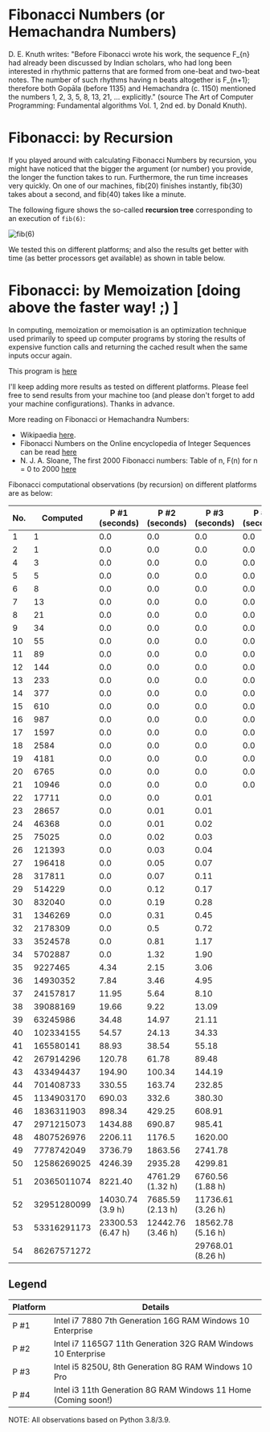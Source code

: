 # **Fibonacci Numbers (or Hemachandra Numbers)**

D. E. Knuth writes: "Before Fibonacci wrote his work, the sequence F_{n} had already been
discussed by Indian scholars, who had long been interested in rhythmic patterns that are
formed from one-beat and two-beat notes. The number of such rhythms having n beats altogether
is F_{n+1}; therefore both Gopāla (before 1135) and Hemachandra (c. 1150) mentioned the
numbers 1, 2, 3, 5, 8, 13, 21, ... explicitly." (source The Art of Computer Programming:
Fundamental algorithms Vol. 1, 2nd ed. by Donald Knuth).

# **Fibonacci: by Recursion**

If you played around with calculating Fibonacci Numbers by recursion, you might
have noticed that the bigger the argument (or number) you provide, the longer the function
takes to run. Furthermore, the run time increases very quickly. On one of our machines,
fib(20) finishes instantly, fib(30) takes about a second, and fib(40) takes like a minute.

The following figure shows the so-called **recursion tree** corresponding to an execution of `fib(6)`:

![fib(6)](https://github.com/sigmakappa/All-About-Performance/blob/main/ProcessorPerformance/Fibonacci_Recursion/files/tree.png)

We tested this on different platforms; and also the results get better with time (as better
processors get available) as shown in table below.

# **Fibonacci: by Memoization [doing above the faster way! ;) ]**

In computing, memoization or memoisation is an optimization technique used primarily to
speed up computer programs by storing the results of expensive function calls and returning
the cached result when the same inputs occur again.

This program
is [here](https://github.com/sigmakappa/All-About-Performance/blob/main/ProcessorPerformance/Fibonacci_Recursion/Fibonacci_using_maps.py)

I'll keep adding more results as tested on different platforms. Please feel free to send
results from your machine too (and please don't forget to add your machine configurations).
Thanks in advance.

More reading on Fibonacci or Hemachandra Numbers:

* Wikipaedia [here](https://en.wikipedia.org/wiki/Fibonacci_number#Computer_science).
* Fibonacci Numbers on the Online encyclopedia of Integer Sequences can be read [here](https://oeis.org/A000045)
* N. J. A. Sloane, The first 2000 Fibonacci numbers: Table of n, F(n) for n = 0 to
  2000 [here](https://oeis.org/A000045/b000045.txt)

Fibonacci computational observations (by recursion) on different platforms are as below:

| No. | Computed    | P #1 (seconds)    | P #2 (seconds)    | P #3 (seconds)    | P #4 (seconds) |
|-----|-------------|-------------------|-------------------|-------------------|----------------|
| 1   | 1           | 0.0               | 0.0               | 0.0               | 0.0            |
| 2   | 1           | 0.0               | 0.0               | 0.0               | 0.0            |
| 4   | 3           | 0.0               | 0.0               | 0.0               | 0.0            |
| 5   | 5           | 0.0               | 0.0               | 0.0               | 0.0            |
| 6   | 8           | 0.0               | 0.0               | 0.0               | 0.0            |
| 7   | 13          | 0.0               | 0.0               | 0.0               | 0.0            |
| 8   | 21          | 0.0               | 0.0               | 0.0               | 0.0            |
| 9   | 34          | 0.0               | 0.0               | 0.0               | 0.0            |
| 10  | 55          | 0.0               | 0.0               | 0.0               | 0.0            |
| 11  | 89          | 0.0               | 0.0               | 0.0               | 0.0            |
| 12  | 144         | 0.0               | 0.0               | 0.0               | 0.0            |
| 13  | 233         | 0.0               | 0.0               | 0.0               | 0.0            |
| 14  | 377         | 0.0               | 0.0               | 0.0               | 0.0            |
| 15  | 610         | 0.0               | 0.0               | 0.0               | 0.0            |
| 16  | 987         | 0.0               | 0.0               | 0.0               | 0.0            |
| 17  | 1597        | 0.0               | 0.0               | 0.0               | 0.0            |
| 18  | 2584        | 0.0               | 0.0               | 0.0               | 0.0            |
| 19  | 4181        | 0.0               | 0.0               | 0.0               | 0.0            |
| 20  | 6765        | 0.0               | 0.0               | 0.0               | 0.0            |
| 21  | 10946       | 0.0               | 0.0               | 0.0               | 0.0            |
| 22  | 17711       | 0.0               | 0.0               | 0.01              |                |
| 23  | 28657       | 0.0               | 0.01              | 0.01              |                |
| 24  | 46368       | 0.0               | 0.01              | 0.02              |                |
| 25  | 75025       | 0.0               | 0.02              | 0.03              |                |
| 26  | 121393      | 0.0               | 0.03              | 0.04              |                |
| 27  | 196418      | 0.0               | 0.05              | 0.07              |                |
| 28  | 317811      | 0.0               | 0.07              | 0.11              |                |
| 29  | 514229      | 0.0               | 0.12              | 0.17              |                |
| 30  | 832040      | 0.0               | 0.19              | 0.28              |                |
| 31  | 1346269     | 0.0               | 0.31              | 0.45              |                |
| 32  | 2178309     | 0.0               | 0.5               | 0.72              |                |
| 33  | 3524578     | 0.0               | 0.81              | 1.17              |                |
| 34  | 5702887     | 0.0               | 1.32              | 1.90              |                |
| 35  | 9227465     | 4.34              | 2.15              | 3.06              |                |
| 36  | 14930352    | 7.84              | 3.46              | 4.95              |                |
| 37  | 24157817    | 11.95             | 5.64              | 8.10              |                |
| 38  | 39088169    | 19.66             | 9.22              | 13.09             |                |
| 39  | 63245986    | 34.48             | 14.97             | 21.11             |                |
| 40  | 102334155   | 54.57             | 24.13             | 34.33             |                |
| 41  | 165580141   | 88.93             | 38.54             | 55.18             |                |
| 42  | 267914296   | 120.78            | 61.78             | 89.48             |                |
| 43  | 433494437   | 194.90            | 100.34            | 144.19            |                |
| 44  | 701408733   | 330.55            | 163.74            | 232.85            |                |
| 45  | 1134903170  | 690.03            | 332.6             | 380.30            |                |
| 46  | 1836311903  | 898.34            | 429.25            | 608.91            |                |
| 47  | 2971215073  | 1434.88           | 690.87            | 985.41            |                |
| 48  | 4807526976  | 2206.11           | 1176.5            | 1620.00           |                |
| 49  | 7778742049  | 3736.79           | 1863.56           | 2741.78           |                |
| 50  | 12586269025 | 4246.39           | 2935.28           | 4299.81           |                |
| 51  | 20365011074 | 8221.40           | 4761.29 (1.32 h)  | 6760.56 (1.88 h)  |                |
| 52  | 32951280099 | 14030.74 (3.9 h)  | 7685.59 (2.13 h)  | 11736.61 (3.26 h) |                |
| 53  | 53316291173 | 23300.53 (6.47 h) | 12442.76 (3.46 h) | 18562.78 (5.16 h) |                |
| 54  | 86267571272 |                   |                   | 29768.01 (8.26 h) |                |

## **Legend**

| Platform | Details                                                        |
|----------|----------------------------------------------------------------|
| P #1     | Intel i7 7880 7th Generation 16G RAM Windows 10 Enterprise     |
| P #2     | Intel i7 1165G7 11th Generation 32G RAM Windows 10 Enterprise  |
| P #3     | Intel i5 8250U, 8th Generation 8G RAM Windows 10 Pro           |
| P #4     | Intel i3 11th Generation 8G RAM Windows 11 Home (Coming soon!) |

NOTE: All observations based on Python 3.8/3.9.
